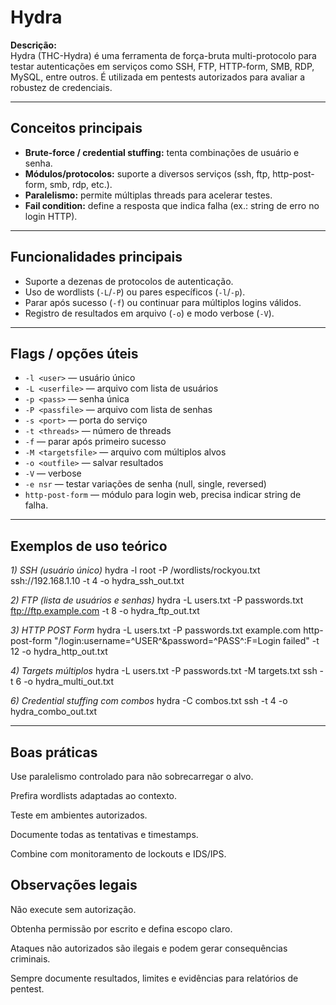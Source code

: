 # Hydra

**Descrição:**  
Hydra (THC-Hydra) é uma ferramenta de força-bruta multi-protocolo para testar autenticações em serviços como SSH, FTP, HTTP-form, SMB, RDP, MySQL, entre outros. É utilizada em pentests autorizados para avaliar a robustez de credenciais.

---

## Conceitos principais
- **Brute-force / credential stuffing:** tenta combinações de usuário e senha.  
- **Módulos/protocolos:** suporte a diversos serviços (ssh, ftp, http-post-form, smb, rdp, etc.).  
- **Paralelismo:** permite múltiplas threads para acelerar testes.  
- **Fail condition:** define a resposta que indica falha (ex.: string de erro no login HTTP).

---

## Funcionalidades principais
- Suporte a dezenas de protocolos de autenticação.  
- Uso de wordlists (`-L`/`-P`) ou pares específicos (`-l`/`-p`).  
- Parar após sucesso (`-f`) ou continuar para múltiplos logins válidos.  
- Registro de resultados em arquivo (`-o`) e modo verbose (`-V`).  

---

## Flags / opções úteis
- `-l <user>` — usuário único  
- `-L <userfile>` — arquivo com lista de usuários  
- `-p <pass>` — senha única  
- `-P <passfile>` — arquivo com lista de senhas  
- `-s <port>` — porta do serviço  
- `-t <threads>` — número de threads  
- `-f` — parar após primeiro sucesso  
- `-M <targetsfile>` — arquivo com múltiplos alvos  
- `-o <outfile>` — salvar resultados  
- `-V` — verbose  
- `-e nsr` — testar variações de senha (null, single, reversed)  
- `http-post-form` — módulo para login web, precisa indicar string de falha.

---

## Exemplos de uso teórico

*1) SSH (usuário único)*
hydra -l root -P /wordlists/rockyou.txt ssh://192.168.1.10 -t 4 -o hydra_ssh_out.txt

*2) FTP (lista de usuários e senhas)*
hydra -L users.txt -P passwords.txt ftp://ftp.example.com -t 8 -o hydra_ftp_out.txt

*3) HTTP POST Form*
hydra -L users.txt -P passwords.txt example.com http-post-form "/login:username=^USER^&password=^PASS^:F=Login failed" -t 12 -o hydra_http_out.txt

*4) Targets múltiplos*
hydra -L users.txt -P passwords.txt -M targets.txt ssh -t 6 -o hydra_multi_out.txt

*6) Credential stuffing com combos*
hydra -C combos.txt ssh -t 4 -o hydra_combo_out.txt

---

## Boas práticas
Use paralelismo controlado para não sobrecarregar o alvo.

Prefira wordlists adaptadas ao contexto.

Teste em ambientes autorizados.

Documente todas as tentativas e timestamps.

Combine com monitoramento de lockouts e IDS/IPS.

## Observações legais
Não execute sem autorização.

Obtenha permissão por escrito e defina escopo claro.

Ataques não autorizados são ilegais e podem gerar consequências criminais.

Sempre documente resultados, limites e evidências para relatórios de pentest.
